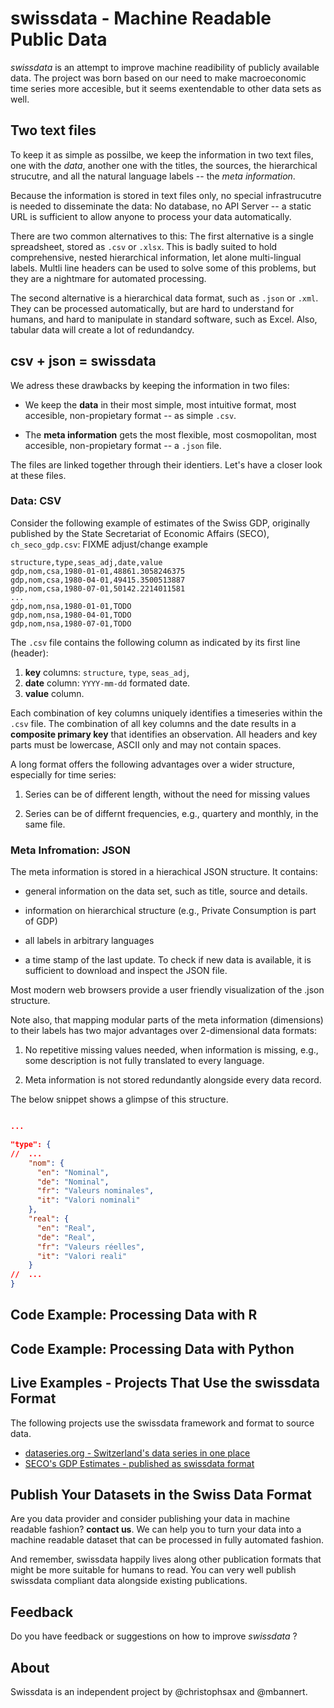 # swissdata - Machine Readable Public Data

*swissdata* is an attempt to improve machine readibility of publicly available data. The project was born based on our need to make macroeconomic time series more accesible, but it seems exentendable to other data sets as well.

## Two text files

To keep it as simple as possilbe, we keep the information in two text files, one with the *data*, another one with the titles, the sources, the hierarchical strucutre, and all the natural language labels -- the *meta information*.

Because the information is stored in text files only, no special infrastrucutre is needed to disseminate the data: No database, no API Server -- a static URL is sufficient to allow anyone to process your data automatically.

There are two common alternatives to this: The first alternative is a single spreadsheet, stored as `.csv` or `.xlsx`. This is badly suited to hold comprehensive, nested hierarchical information, let alone multi-lingual labels. Multli line headers can be used to solve some of this problems, but they are a nightmare for automated processing.

The second alternative is a hierarchical data format, such as `.json` or `.xml`.
They can be processed automatically, but are hard to understand for humans, and hard to manipulate in standard software, such as Excel.
Also, tabular data will create a lot of redundandcy.

## csv + json = swissdata

We adress these drawbacks by keeping the information in two files:

- We keep the **data** in their most simple, most intuitive format, most accesible, non-propietary format -- as simple `.csv`.

- The **meta information** gets the most flexible, most cosmopolitan, most accesible, non-propietary format -- a `.json` file.

The files are linked together through their identiers.
Let's have a closer look at these files.

### Data: CSV

Consider the following example of estimates of the Swiss GDP, originally published by the State Secretariat of Economic Affairs (SECO), `ch_seco_gdp.csv`:  FIXME adjust/change example

```
structure,type,seas_adj,date,value
gdp,nom,csa,1980-01-01,48861.3058246375
gdp,nom,csa,1980-04-01,49415.3500513887
gdp,nom,csa,1980-07-01,50142.2214011581
...
gdp,nom,nsa,1980-01-01,TODO
gdp,nom,nsa,1980-04-01,TODO
gdp,nom,nsa,1980-07-01,TODO
```

The `.csv` file contains the following column as indicated by its first line (header):

1. **key** columns: `structure`, `type`, `seas_adj`,
2. **date** column: `YYYY-mm-dd` formated date.
3. **value** column.

Each combination of key columns uniquely identifies a timeseries within the `.csv` file. The combination of all key columns and the date results in a **composite primary key** that identifies an observation.
All headers and key parts must be lowercase, ASCII only and may not contain spaces.

A long format offers the following advantages over a wider structure, especially for time series:

1. Series can be of different length, without the need for missing values

2. Series can be of differnt frequencies, e.g., quartery and monthly, in the same file.


### Meta Infromation: JSON

The meta information is stored in a hierachical JSON structure. It contains:

- general information on the data set, such as title, source and details.

- information on hierarchical structure (e.g., Private Consumption is part of GDP)

- all labels in arbitrary languages

- a time stamp of the last update. To check if new data is available, it is sufficient to download and inspect the JSON file.

Most modern web browsers provide a user friendly visualization of the .json structure.

Note also, that mapping modular parts of the meta information (dimensions) to their labels has two major advantages over 2-dimensional data formats:

1. No repetitive missing values needed, when information is missing, e.g., some description is not fully translated to every language.

2. Meta information is not stored redundantly alongside every data record.

The below snippet shows a glimpse of this structure.

<!-- FIXME: don't think it is useful to show parts of the JSON, it only makes -->

```json

...

"type": {
//  ...
    "nom": {
      "en": "Nominal",
      "de": "Nominal",
      "fr": "Valeurs nominales",
      "it": "Valori nominali"
    },
    "real": {
      "en": "Real",
      "de": "Real",
      "fr": "Valeurs réelles",
      "it": "Valori reali"
    }
//  ...
}


```





## Code Example: Processing Data with R





## Code Example: Processing Data with Python




## Live Examples - Projects That Use the swissdata Format

The following projects use the swissdata framework and format to source data.

- [dataseries.org - Switzerland's data series in one place](http://www.dataseries.org/)
- [SECO's GDP Estimates - published as swissdata format]()

## Publish Your Datasets in the Swiss Data Format

Are you data provider and consider publishing your data in machine readable fashion? **contact us**.
We can help you to turn your data into a machine readable dataset that can be processed in fully automated fashion.

And remember, swissdata happily lives along other publication formats that might be more suitable for humans to read.
You can very well publish swissdata compliant data alongside existing publications.

## Feedback
Do you have feedback or suggestions on how to improve *swissdata* ?

## About

Swissdata is an independent project by @christophsax and @mbannert.
